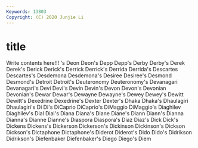 ```yaml
---
Keywords: 13803
Copyright: (C) 2020 Junjie Li
---
```


# title

Write contents here!!!
's 
Deon 
Deon's 
Depp 
Depp's 
Derby 
Derby's 
Derek 
Derek's
Derick 
Derick's 
Derrick 
Derrick's 
Derrida 
Derrida's 
Descartes 
Descartes's 
Desdemona 
Desdemona's
Desiree 
Desiree's 
Desmond 
Desmond's 
Detroit 
Detroit's 
Deuteronomy 
Deuteronomy's 
Devanagari 
Devanagari's
Devi 
Devi's 
Devin 
Devin's 
Devon 
Devon's 
Devonian 
Devonian's 
Dewar 
Dewar's
Dewayne 
Dewayne's 
Dewey 
Dewey's 
Dewitt 
Dewitt's 
Dexedrine 
Dexedrine's 
Dexter 
Dexter's
Dhaka 
Dhaka's 
Dhaulagiri 
Dhaulagiri's 
Di 
Di's 
DiCaprio 
DiCaprio's 
DiMaggio 
DiMaggio's
Diaghilev 
Diaghilev's 
Dial 
Dial's 
Diana 
Diana's 
Diane 
Diane's 
Diann 
Diann's
Dianna 
Dianna's 
Dianne 
Dianne's 
Diaspora 
Diaspora's 
Diaz 
Diaz's 
Dick 
Dick's
Dickens 
Dickens's 
Dickerson 
Dickerson's 
Dickinson 
Dickinson's 
Dickson 
Dickson's 
Dictaphone 
Dictaphone's
Diderot 
Diderot's 
Dido 
Dido's 
Didrikson 
Didrikson's 
Diefenbaker 
Diefenbaker's 
Diego 
Diego's
Diem 
